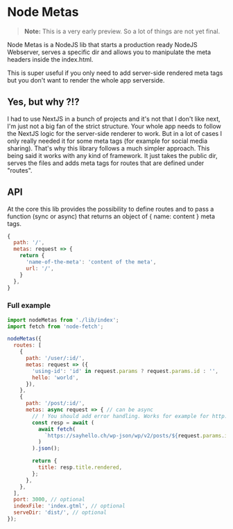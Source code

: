 # Node Metas

> **Note:** This is a very early preview. So a lot of things are not yet final.

Node Metas is a NodeJS lib that starts a production ready NodeJS Webserver, serves a specific dir and allows you to manipulate the meta headers inside the index.html.

This is super useful if you only need to add server-side rendered meta tags but you don't want to render the whole app serverside.

## Yes, but why ?!?
I had to use NextJS in a bunch of projects and it's not that I don't like next, I'm just not a big fan of the strict structure. Your whole app needs to follow the NextJS logic for the server-side renderer to work. But in a lot of cases I only really needed it for some meta tags (for example for social media sharing). That's why this library follows a much simpler approach. This being said it works with any kind of framework. It just takes the public dir, serves the files and adds meta tags for routes that are defined under "routes".
## API

At the core this lib provides the possibility to define routes and to pass a function (sync or async) that returns an object of { name: content } meta tags.
```js
{
  path: '/',
  metas: request => {
    return {
      'name-of-the-meta': 'content of the meta',
      url: '/',
    }
  },
}
```

### Full example

```js
import nodeMetas from './lib/index';
import fetch from 'node-fetch';

nodeMetas({
  routes: [
    {
      path: '/user/:id/',
      metas: request => ({
        'using-id': 'id' in request.params ? request.params.id : '',
        hello: 'world',
      }),
    },
    {
      path: '/post/:id/',
      metas: async request => { // can be async
        // ! You should add error handling. Works for example for http://localhost:8080/post/1500/
        const resp = await (
          await fetch(
            `https://sayhello.ch/wp-json/wp/v2/posts/${request.params.id}/`
          )
        ).json();

        return {
          title: resp.title.rendered,
        };
      },
    },
  ],
  port: 3000, // optional
  indexFile: 'index.gtml', // optional
  serveDir: 'dist/', // optional
});
```
    
